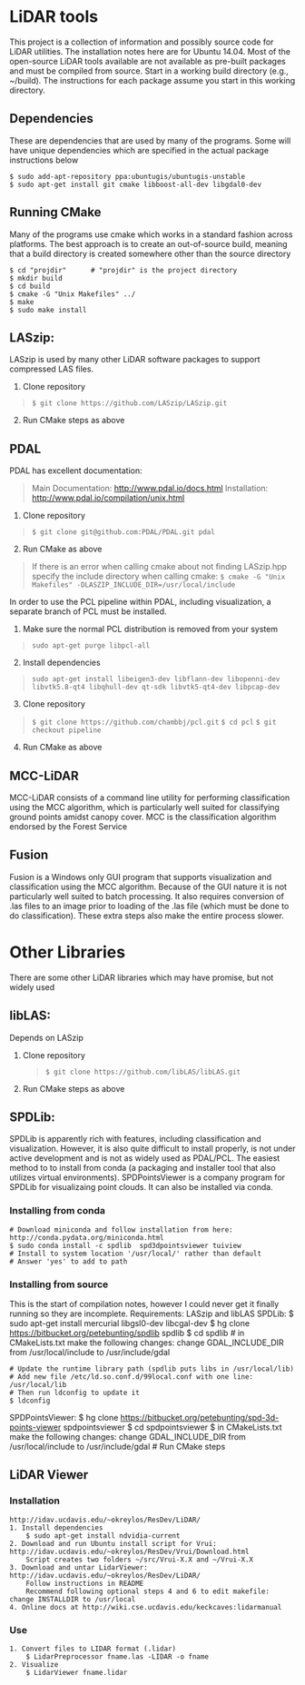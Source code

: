 # LiDAR tools

This project is a collection of information and possibly source code for LiDAR utilities. The installation notes here are for Ubuntu 14.04.  Most of the open-source LiDAR tools available are not available as pre-built packages and must be compiled from source.  Start in a working build directory (e.g., ~/build). The instructions for each package assume you start in this working directory.

## Dependencies
These are dependencies that are used by many of the programs. Some will have unique dependencies which are specified in the actual package instructions below
~~~~
$ sudo add-apt-repository ppa:ubuntugis/ubuntugis-unstable
$ sudo apt-get install git cmake libboost-all-dev libgdal0-dev
~~~~

## Running CMake
Many of the programs use cmake which works in a standard fashion across platforms. The best approach is to create an out-of-source build, meaning that a build directory is created somewhere other than the source directory
~~~~
$ cd "projdir"      # "projdir" is the project directory
$ mkdir build
$ cd build
$ cmake -G "Unix Makefiles" ../
$ make
$ sudo make install
~~~~

## LASzip:
LASzip is used by many other LiDAR software packages to support compressed LAS files.
1. Clone repository
> `$ git clone https://github.com/LASzip/LASzip.git`
2. Run CMake steps as above

## PDAL
PDAL has excellent documentation:
> Main Documentation: http://www.pdal.io/docs.html
> Installation: http://www.pdal.io/compilation/unix.html
1. Clone repository
> `$ git clone git@github.com:PDAL/PDAL.git pdal`
2. Run CMake as above
> If there is an error when calling cmake about not finding LASzip.hpp specify the include directory when calling cmake:
> `$ cmake -G "Unix Makefiles" -DLASZIP_INCLUDE_DIR=/usr/local/include`

In order to use the PCL pipeline within PDAL, including visualization, a separate branch of PCL must be installed.  
1. Make sure the normal PCL distribution is removed from your system
> `sudo apt-get purge libpcl-all`
2. Install dependencies
> `sudo apt-get install libeigen3-dev libflann-dev libopenni-dev libvtk5.8-qt4 libqhull-dev qt-sdk libvtk5-qt4-dev libpcap-dev`
3. Clone repository
> `$ git clone https://github.com/chambbj/pcl.git`
> `$ cd pcl`
> `$ git checkout pipeline`
4. Run CMake as above


## MCC-LiDAR
MCC-LiDAR consists of a command line utility for performing classification using the MCC algorithm, which is particularly well suited for classifying ground points amidst canopy cover. MCC is the classification algorithm endorsed by the Forest Service


## Fusion
Fusion is a Windows only GUI program that supports visualization and classification using the MCC algorithm. Because of the GUI nature it is not particularly well suited to batch processing. It also requires conversion of .las files to an image prior to loading of the .las file (which must be done to do classification). These extra steps also make the entire process slower.


# Other Libraries
There are some other LiDAR libraries which may have promise, but not widely used 

## libLAS:
Depends on LASzip
1. Clone repository
    > `$ git clone https://github.com/libLAS/libLAS.git`
2. Run CMake steps as above
    

## SPDLib:
SPDLib is apparently rich with features, including classification and visualization. However, it is also quite difficult to install properly, is not under active development and is not as widely used as PDAL/PCL.  The easiest method to to install from conda (a packaging and installer tool that also utilizes virtual environments). SPDPointsViewer is a company program for SPDLib for visualizaing point clouds. It can also be installed via conda.

### Installing from conda
    # Download miniconda and follow installation from here: http://conda.pydata.org/miniconda.html
    $ sudo conda install -c spdlib  spd3dpointsviewer tuiview
    # Install to system location '/usr/local/' rather than default
    # Answer 'yes' to add to path

### Installing from source
This is the start of compilation notes, however I could never get it finally running so they are incomplete.
Requirements: LASzip and libLAS
SPDLib:
    $ sudo apt-get install mercurial libgsl0-dev libcgal-dev
    $ hg clone https://bitbucket.org/petebunting/spdlib spdlib
    $ cd spdlib
    # in CMakeLists.txt make the following changes:
        change GDAL_INCLUDE_DIR from /usr/local/include to /usr/include/gdal

    # Update the runtime library path (spdlib puts libs in /usr/local/lib)
    # Add new file /etc/ld.so.conf.d/99local.conf with one line:
    /usr/local/lib
    # Then run ldconfig to update it
    $ ldconfig
SPDPointsViewer:
    $ hg clone https://bitbucket.org/petebunting/spd-3d-points-viewer spdpointsviewer
    $ cd spdpointsviewer
    $ in CMakeLists.txt make the following changes:
        change GDAL_INCLUDE_DIR from /usr/local/include to /usr/include/gdal
    # Run CMake steps

## LiDAR Viewer
### Installation
    http://idav.ucdavis.edu/~okreylos/ResDev/LiDAR/
    1. Install dependencies
        $ sudo apt-get install ndvidia-current
    2. Download and run Ubuntu install script for Vrui: http://idav.ucdavis.edu/~okreylos/ResDev/Vrui/Download.html
        Script creates two folders ~/src/Vrui-X.X and ~/Vrui-X.X
    3. Download and untar LidarViewer: http://idav.ucdavis.edu/~okreylos/ResDev/LiDAR/ 
        Follow instructions in README
        Recommend following optional steps 4 and 6 to edit makefile: change INSTALLDIR to /usr/local
    4. Online docs at http://wiki.cse.ucdavis.edu/keckcaves:lidarmanual
### Use
    1. Convert files to LIDAR format (.lidar)
        $ LidarPreprocessor fname.las -LIDAR -o fname
    2. Visualize
        $ LidarViewer fname.lidar
